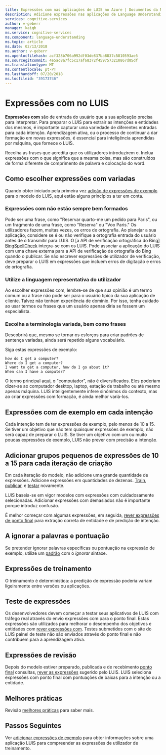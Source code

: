 ```yaml
---
title: Expressões com nas aplicações de LUIS no Azure | Documentos da Microsoft
description: Adicione expressões nas aplicações de Language Understanding Intelligent Service (LUIS).
services: cognitive-services
author: v-geberr
manager: kaiqb
ms.service: cognitive-services
ms.component: language-understanding
ms.topic: article
ms.date: 02/13/2018
ms.author: v-geberr
ms.openlocfilehash: acf328b706a992df03de837ba8837c5810593ae5
ms.sourcegitcommit: 4e5ac8a7fc5c17af68372f4597573210867d05df
ms.translationtype: MT
ms.contentlocale: pt-PT
ms.lasthandoff: 07/20/2018
ms.locfileid: "39173746"
---
```

# <a name="utterances-in-luis"></a>Expressões com no LUIS

**Expressões com** são de entrada do usuário que a sua aplicação precisa para interpretar. Para preparar o LUIS para extrair as intenções e entidades dos mesmos, é importante capturar uma variedade de diferentes entradas para cada intenção. Aprendizagem ativa, ou o processo de continuar a dar formação em novas expressões, é essencial para inteligência aprendidas por máquina, que fornece o LUIS.

Recolha as frases que acredita que os utilizadores introduzirem o. Inclua expressões com o que significa que a mesma coisa, mas são construídos de forma diferente de comprimento de palavra e colocação do word. 

## <a name="how-to-choose-varied-utterances"></a>Como escolher expressões com variadas
Quando obter iniciado pela primeira vez [adição de expressões de exemplo](luis-how-to-add-example-utterances.md) para o modelo do LUIS, aqui estão alguns princípios a ter em conta.

### <a name="utterances-arent-always-well-formed"></a>Expressões com não estão sempre bem formados
Pode ser uma frase, como "Reservar quarto-me um pedido para Paris", ou um fragmento de uma frase, como "Reserva" ou "Voo Paris."  Os utilizadores fazem, muitas vezes, os erros de ortografia. Ao planejar a sua aplicação, considere se é ou não verifique a ortografia entrada do usuário antes de o transmitir para LUIS. O [a API de verificação ortográfica do Bing] [ BingSpellCheck] integra-se com os LUIS. Pode associar a aplicação do LUIS com uma chave externa para a API de verificação de ortografia do Bing quando o publicar. Se não escrever expressões de utilizador de verificação, deve preparar o LUIS em expressões que incluem erros de digitação e erros de ortografia.

### <a name="use-the-representative-language-of-the-user"></a>Utilize a linguagem representativa do utilizador
Ao escolher expressões com, lembre-se de que sua opinião é um termo comum ou a frase não pode ser para o usuário típico da sua aplicação de cliente. Talvez não tenham experiência de domínio. Por isso, tenha cuidado ao usar termos ou frases que um usuário apenas diria se fossem um especialista.

### <a name="choose-varied-terminology-as-well-as-phrasing"></a>Escolha a terminologia variada, bem como frases
Descobrirá que, mesmo se tornar os esforços para criar padrões de sentença variadas, ainda será repetido alguns vocabulário.

Siga estas expressões de exemplo:
```
how do I get a computer?
Where do I get a computer?
I want to get a computer, how do I go about it?
When can I have a computer? 
```
O termo principal aqui, o "computador", não é diversificados. Eles poderiam dizer-se ao computador desktop, laptop, estação de trabalho ou até mesmo apenas máquina. LUIS inteligentemente infere sinónimos do contexto, mas ao criar expressões com formação, é ainda melhor variá-los.

## <a name="example-utterances-in-each-intent"></a>Expressões com de exemplo em cada intenção
Cada intenção tem de ter expressões de exemplo, pelo menos de 10 a 15. Se tiver um objetivo que não tem quaisquer expressões de exemplo, não será capaz de preparar o LUIS. Se tiver um objetivo com um ou muito poucas expressões de exemplo, LUIS não prever com precisão a intenção. 

## <a name="add-small-groups-of-10-15-utterances-for-each-authoring-iteration"></a>Adicionar grupos pequenos de expressões de 10 a 15 para cada iteração de criação
Em cada iteração do modelo, não adicione uma grande quantidade de expressões. Adicione expressões em quantidades de dezenas. [Train](luis-how-to-train.md), [publicar](luis-how-to-publish-app.md), e [testar](luis-interactive-test.md) novamente.  

LUIS baseia-se em vigor modelos com expressões com cuidadosamente selecionadas. Adicionar expressões com demasiados não é importante porque introduz confusão.  

É melhor começar com algumas expressões, em seguida, [rever expressões de ponto final](luis-how-to-review-endoint-utt.md) para extração correta de entidade e de predição de intenção.

## <a name="ignoring-words-and-punctuation"></a>A ignorar a palavras e pontuação
Se pretender ignorar palavras específicas ou pontuação na expressão de exemplo, utilize um [padrão](luis-concept-patterns.md#pattern-syntax) com o _ignorar_ sintaxe. 

## <a name="training-utterances"></a>Expressões de treinamento
O treinamento é determinística: a predição de expressão poderia variam ligeiramente entre versões ou aplicações.

## <a name="testing-utterances"></a>Teste de expressões 

Os desenvolvedores devem começar a testar seus aplicativos de LUIS com tráfego real através do envio expressões com para o ponto final. Estas expressões são utilizados para melhorar o desempenho dos objetivos e entidades com [rever expressões com](luis-how-to-review-endoint-utt.md). Testes submetidos com o site do LUIS painel de teste não são enviados através do ponto final e não contribuem para a aprendizagem ativa. 

## <a name="review-utterances"></a>Expressões de revisão
Depois do modelo estiver preparado, publicada e de recebimento [ponto final](luis-glossary.md#endpoint) consultas, [rever as expressões](luis-how-to-review-endoint-utt.md) sugerido pelo LUIS. LUIS seleciona expressões com ponto final com pontuações de baixas para a intenção ou a entidade. 

## <a name="best-practices"></a>Melhores práticas
Revisão [melhores práticas](luis-concept-best-practices.md) para saber mais.

## <a name="next-steps"></a>Passos Seguintes
Ver [adicionar expressões de exemplo](luis-how-to-add-example-utterances.md) para obter informações sobre uma aplicação LUIS para compreender as expressões de utilizador de treinamento.

[BingSpellCheck]: https://docs.microsoft.com/azure/cognitive-services/bing-spell-check/proof-text
